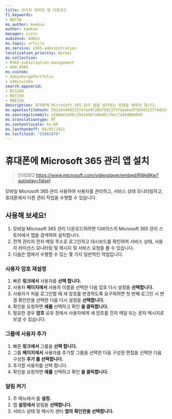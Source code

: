 ```yaml
---
title: 관리자 모바일 앱 다운로드
f1.keywords:
- NOCSH
ms.author: kwekua
author: kwekua
manager: scotv
audience: Admin
ms.topic: article
ms.service: o365-administration
localization_priority: Normal
ms.collection:
- M365-subscription-management
- Adm_O365
ms.custom:
- AdminSurgePortfolio
- adminvideo
search.appverid:
- BCS160
- MET150
- MOE150
description: 휴대폰에 Microsoft 365 관리 앱을 설치하는 방법을 배워야 합니다.
ms.openlocfilehash: 591a5440d3257afad9728b75013737daebad73694322774db19e8eacb0700abb
ms.sourcegitcommit: a1b66e1e80c25d14d67a9b46c79ec7245d88e045
ms.translationtype: MT
ms.contentlocale: ko-KR
ms.lasthandoff: 08/05/2021
ms.locfileid: "53861870"
---
```

# <a name="install-the-microsoft-365-admin-mobile-app-on-your-phone"></a>휴대폰에 Microsoft 365 관리 앱 설치

> [!VIDEO https://www.microsoft.com/videoplayer/embed/RWe8Kw?autoplay=false]

모바일 Microsoft 365 관리 사용하여 사용자를 관리하고, 서비스 상태 모니터링하고, 휴대폰에서 다른 관리 작업을 수행할 수 있습니다.

## <a name="try-it"></a>사용해 보세요!

1. 모바일 Microsoft 365 관리 다운로드하려면 디바이스의 Microsoft 365 관리  스토어에서 앱을 검색하여 설치합니다.
2. 전역 관리자 전자 메일 주소로 로그인하고 대시보드를 확인하여 서비스 상태, 사용자 라이선스 모니터링 및 메시지 및 서비스 요청을 볼 수 있습니다.
3. 다음은 앱에서 수행할 수 있는 몇 가지 일반적인 작업입니다.

### <a name="reset-a-users-password"></a>사용자 암호 재설정

1. 빠른 **링크에서** 사용자를 **선택 합니다.**
2. 사용자 **페이지에서** 사용자 이름을 선택한 다음 암호 다시 설정을 **선택합니다.**
3. 사용자가 처음 로그인할 때 새 암호를 변경하도록 요구하려면 첫  번째 로그인 시 변경 확인란을 선택한 다음 다시 설정을 **선택합니다.**
4. 확인을 요청하면 **예를** 선택하고 확인 **을 클릭합니다.**
5. 필요한 경우  **암호**  공유 창에서 사용자에게 새 암호를 전자 메일 또는 문자 메시지로 보낼 수 있습니다.

### <a name="add-a-user-to-a-group"></a>그룹에 사용자 추가

1. 빠른 **링크에서** 그룹을 **선택 합니다.**
2. 그룹 **페이지에서** 사용자를 추가할 그룹을 선택한 다음 구성원 편집을 선택한 다음 구성원 **추가 를 선택합니다.**
3. 추가할 사용자를 선택 합니다.
4. 확인을 요청하면 **예를** 선택하고 확인 **을 클릭합니다.**

### <a name="turn-on-notifications"></a>알림 켜기

1. 주 메뉴에서 를 **설정.**
2. 앱 **설정에서** 알림을 **선택합니다.**
3. 서비스 상태 및 메시지 센터 **옆의** **확인란을 선택합니다.**